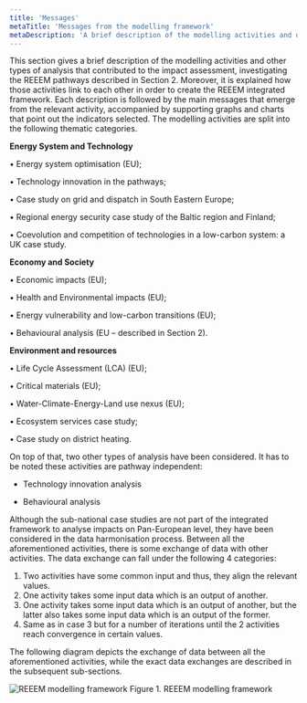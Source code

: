 ```yaml
---
title: 'Messages'
metaTitle: 'Messages from the modelling framework'
metaDescription: 'A brief description of the modelling activities and other types of analysis that contributed to the impact assessment on the Pan EU scale, investigating the REEEM pathways'
---
```


This section gives a brief description of the modelling activities and other types of analysis that contributed to the impact assessment, investigating the REEEM pathways described in Section 2. Moreover, it is explained how those activities link to each other in order to create the REEEM integrated framework. Each description is followed by the main messages that emerge from the relevant activity, accompanied by supporting graphs and charts that point out the indicators selected. The modelling activities are split into the following thematic categories.

**Energy System and Technology**

•	Energy system optimisation (EU);

•	Technology innovation in the pathways;

•	Case study on grid and dispatch in South Eastern Europe;

•	Regional energy security case study of the Baltic region and Finland;

•	Coevolution and competition of technologies in a low-carbon system: a UK case study.

**Economy and Society**

•	Economic impacts (EU);

•	Health and Environmental impacts (EU);

•	Energy vulnerability and low-carbon transitions (EU);

•	Behavioural analysis (EU – described in Section 2).

**Environment and resources**

•	Life Cycle Assessment (LCA) (EU);

•	Critical materials (EU);

•	Water-Climate-Energy-Land use nexus (EU);

•	Ecosystem services case study;

•	Case study on district heating.

On top of that, two other types of analysis have been considered. It has to be noted these activities are pathway independent:

*	Technology innovation analysis

*	Behavioural analysis

Although the sub-national case studies are not part of the integrated framework to analyse impacts on Pan-European level, they have been considered in the data harmonisation process. Between all the aforementioned activities, there is some exchange of data with other activities. The data exchange can fall under the following 4 categories:

1.	Two activities have some common input and thus, they align the relevant values.
2.	One activity takes some input data which is an output of another.
3.	One activity takes some input data which is an output of another, but the latter also takes some input data which is an output of the former.
4.	Same as in case 3 but for a number of iterations until the 2 activities reach convergence in certain values.

The following diagram depicts the exchange of data between all the aforementioned activities, while the exact data exchanges are described in the subsequent sub-sections.

![REEEM modelling framework](./reeem-modelling-framework.png)
Figure 1. REEEM modelling framework
